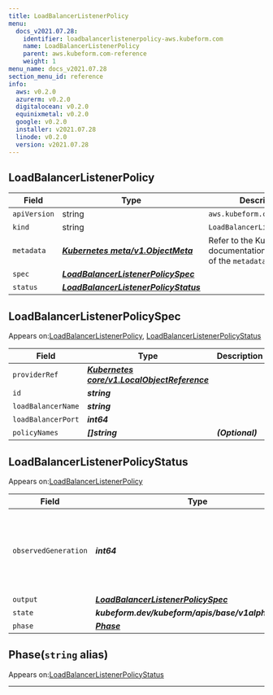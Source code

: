 ```yaml
---
title: LoadBalancerListenerPolicy
menu:
  docs_v2021.07.28:
    identifier: loadbalancerlistenerpolicy-aws.kubeform.com
    name: LoadBalancerListenerPolicy
    parent: aws.kubeform.com-reference
    weight: 1
menu_name: docs_v2021.07.28
section_menu_id: reference
info:
  aws: v0.2.0
  azurerm: v0.2.0
  digitalocean: v0.2.0
  equinixmetal: v0.2.0
  google: v0.2.0
  installer: v2021.07.28
  linode: v0.2.0
  version: v2021.07.28
---
```


## LoadBalancerListenerPolicy
| Field | Type | Description |
| ------ | ----- | ----------- |
| `apiVersion` | string | `aws.kubeform.com/v1alpha1` |
|    `kind` | string | `LoadBalancerListenerPolicy` |
| `metadata` | ***[Kubernetes meta/v1.ObjectMeta](https://v1-18.docs.kubernetes.io/docs/reference/generated/kubernetes-api/v1.18/#objectmeta-v1-meta)***|Refer to the Kubernetes API documentation for the fields of the `metadata` field.|
| `spec` | ***[LoadBalancerListenerPolicySpec](#loadbalancerlistenerpolicyspec)***||
| `status` | ***[LoadBalancerListenerPolicyStatus](#loadbalancerlistenerpolicystatus)***||
## LoadBalancerListenerPolicySpec

Appears on:[LoadBalancerListenerPolicy](#loadbalancerlistenerpolicy), [LoadBalancerListenerPolicyStatus](#loadbalancerlistenerpolicystatus)

| Field | Type | Description |
| ------ | ----- | ----------- |
| `providerRef` | ***[Kubernetes core/v1.LocalObjectReference](https://v1-18.docs.kubernetes.io/docs/reference/generated/kubernetes-api/v1.18/#localobjectreference-v1-core)***||
| `id` | ***string***||
| `loadBalancerName` | ***string***||
| `loadBalancerPort` | ***int64***||
| `policyNames` | ***[]string***| ***(Optional)*** |
## LoadBalancerListenerPolicyStatus

Appears on:[LoadBalancerListenerPolicy](#loadbalancerlistenerpolicy)

| Field | Type | Description |
| ------ | ----- | ----------- |
| `observedGeneration` | ***int64***| ***(Optional)*** Resource generation, which is updated on mutation by the API Server.|
| `output` | ***[LoadBalancerListenerPolicySpec](#loadbalancerlistenerpolicyspec)***| ***(Optional)*** |
| `state` | ***kubeform.dev/kubeform/apis/base/v1alpha1.State***| ***(Optional)*** |
| `phase` | ***[Phase](#phase)***| ***(Optional)*** |
## Phase(`string` alias)

Appears on:[LoadBalancerListenerPolicyStatus](#loadbalancerlistenerpolicystatus)

---
